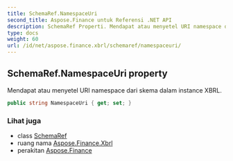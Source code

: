 ```yaml
---
title: SchemaRef.NamespaceUri
second_title: Aspose.Finance untuk Referensi .NET API
description: SchemaRef Properti. Mendapat atau menyetel URI namespace dari skema dalam instance XBRL.
type: docs
weight: 60
url: /id/net/aspose.finance.xbrl/schemaref/namespaceuri/
---
```

## SchemaRef.NamespaceUri property

Mendapat atau menyetel URI namespace dari skema dalam instance XBRL.

```csharp
public string NamespaceUri { get; set; }
```

### Lihat juga

* class [SchemaRef](../)
* ruang nama [Aspose.Finance.Xbrl](../../schemaref/)
* perakitan [Aspose.Finance](../../../)


